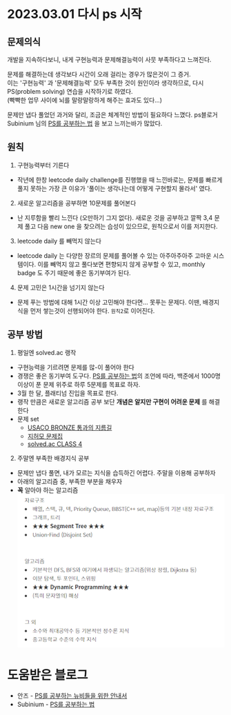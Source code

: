 # 2023.03.01 다시 ps 시작
## 문제의식
개발을 지속하다보니, 내게 구현능력과 문제해결능력이 사뭇 부족하다고 느껴진다.  
  
문제를 해결하는데 생각보다 시간이 오래 걸리는 경우가 많은것이 그 증거.  
이는 '구현능력' 과 '문제해결능력' 모두 부족한 것이 원인이라 생각하므로, 다시 PS(problem solving) 연습을 시작하기로 하였다.  
(빡빡한 업무 사이에 뇌를 말랑말랑하게 해주는 효과도 있다...)  
  
문제만 냅다 풀었던 과거와 달리, 조금은 체계적인 방법이 필요하다 느꼈다. ps블로거 Subinium 님의 [PS를 공부하는 법](https://subinium.github.io/how-to-study-problem-solving/#%EC%97%B0%EA%B4%80%EA%B0%9C%EC%9D%B8%EA%B8%80) 을 보고 느끼는바가 많았다.

## 원칙
1. 구현능력부터 기른다
  - 작년에 한창 leetcode daily challenge를 진행했을 때 느낀바로는, 문제를 빠르게 풀지 못하는 가장 큰 이유가 '풀이는 생각나는데 어떻게 구현할지 몰라서' 였다.
2. 새로운 알고리즘을 공부하면 10문제를 풀어본다
  - 난 지루함을 빨리 느낀다 (오만하기 그지 없다). 새로운 것을 공부하고 깔짝 3,4 문제 풀고 다음 new one 을 찾으려는 습성이 있으므로, 원칙으로서 이를 저지한다. 
3. leetcode daily 를 빼먹지 않는다
  - leetcode daily 는 다양한 장르의 문제를 풀어볼 수 있는 아주아주아주 고마운 시스템이다. 이를 빼먹지 않고 풀다보면 편향되지 않게 공부할 수 있고, monthly badge 도 주기 때문에 좋은 동기부여가 된다.
4. 문제 고민은 1시간을 넘기지 않는다
  - 문제 푸는 방법에 대해 1시간 이상 고민해야 한다면... 못푸는 문제다. 이땐, 배경지식을 먼저 쌓는것이 선행되어야 한다. `원칙2`로 이어진다.

## 공부 방법
1. 평일엔 solved.ac 랭작
  - 구현능력을 기르려면 문제를 많-이 풀어야 한다
  - 경쟁은 좋은 동기부여 도구다. [PS를 공부하는 법](https://subinium.github.io/how-to-study-problem-solving/#%EC%97%B0%EA%B4%80%EA%B0%9C%EC%9D%B8%EA%B8%80)의 조언에 따라, 백준에서 1000명 이상이 푼 문제 위주로 하루 5문제를 목표로 하자.
  - 3월 한 달, 플래티넘 진입을 목표로 한다.
  - 랭작 만큼은 새로운 알고리즘 공부 보단 **개념은 알지만 구현이 어려운 문제** 를 해결한다
  - 문제 set
    - [USACO BRONZE 통과의 지름길](https://www.acmicpc.net/workbook/view/6153)
    - [지허모 문제집](https://www.acmicpc.net/group/workbook/12703)
    - [solved.ac CLASS 4](https://solved.ac/class)
2. 주말엔 부족한 배경지식 공부
  - 문제만 냅다 풀면, 내가 모르는 지식을 습득하긴 어렵다. 주말을 이용해 공부하자
  - 아래의 알고리즘 중, 부족한 부분을 채우자
  - **꼭** 알아야 하는 알고리즘
    ![img](필수_알고리즘_자료구조.png)


# 도움받은 블로그
- 안즈 - [PS를 공부하는 뉴비들을 위한 안내서](https://anz1217.tistory.com/147)
- Subinium - [PS를 공부하는 법](https://subinium.github.io/how-to-study-problem-solving/#%EC%97%B0%EA%B4%80%EA%B0%9C%EC%9D%B8%EA%B8%80)